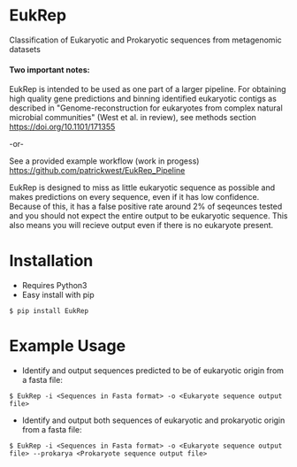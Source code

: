 # EukRep #
Classification of Eukaryotic and Prokaryotic sequences from metagenomic datasets

#### Two important notes: 
EukRep is intended to be used as one part of a larger pipeline. For obtaining high quality gene predictions and binning identified eukaryotic contigs as described in "Genome-reconstruction for eukaryotes from complex natural microbial communities" (West et al. in review), see methods section https://doi.org/10.1101/171355

-or-

See a provided example workflow (work in progess)
https://github.com/patrickwest/EukRep_Pipeline

EukRep is designed to miss as little eukaryotic sequence as possible and makes predictions on every sequence, even if it has low confidence. Because of this, it has a false positive rate around 2% of seqeunces tested and you should not expect the entire output to be eukaryotic sequence. This also means you will recieve output even if there is no eukaryote present.

# Installation #
* Requires Python3
* Easy install with pip
```
$ pip install EukRep
```
# Example Usage #
* Identify and output sequences predicted to be of eukaryotic origin from a fasta file:
```
$ EukRep -i <Sequences in Fasta format> -o <Eukaryote sequence output file>
```
* Identify and output both sequences of eukaryotic and prokaryotic origin from a fasta file:
```
$ EukRep -i <Sequences in Fasta format> -o <Eukaryote sequence output file> --prokarya <Prokaryote sequence output file>
```
